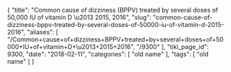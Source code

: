 {
    "title": "Common cause of dizziness (BPPV) treated by several doses of 50,000 IU of vitamin D \u2013 2015, 2016",
    "slug": "common-cause-of-dizziness-bppv-treated-by-several-doses-of-50000-iu-of-vitamin-d-2015-2016",
    "aliases": [
        "/Common+cause+of+dizziness+BPPV+treated+by+several+doses+of+50000+IU+of+vitamin+D+\u2013+2015+2016",
        "/9300"
    ],
    "tiki_page_id": 9300,
    "date": "2018-02-11",
    "categories": [
        "old name"
    ],
    "tags": [
        "old name"
    ]
}